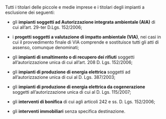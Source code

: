 Tutti i titolari delle piccole e medie imprese e i titolari degli impianti a esclusione dei seguenti:

- gli **impianti soggetti ad Autorizzazione integrata ambientale (AIA)** di cui all’art. 29-ter D.Lgs. 152/2006;

- i **progetti soggetti a valutazione di impatto ambientale (VIA)**, nei casi in cui il provvedimento finale di VIA comprende e sostituisce tutti gli atti di assenso, comunque denominati;

- gli **impianti di smaltimento o di recupero dei rifiuti** soggetti all’autorizzazione unica di cui all’art. 208 D. Lgs. 152/2006;

- gli **impianti di produzione di energia elettrica** soggetti ad all’autorizzazione unica di cui al D. Lgs. 387/2003;

- gli **impianti di produzione di energia elettrica da cogenerazione** soggetti all’autorizzazione unica di cui al D. Lgs. 115/2007;

- gli **interventi di bonifica** di cui agli articoli 242 e ss. D. Lgs. 152/2006;

- gli **interventi immobiliari** senza specifica destinazione.
